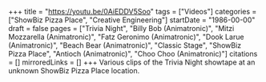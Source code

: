 +++
title = "https://youtu.be/0AiEDDV5Soo"
tags = ["Videos"]
categories = ["ShowBiz Pizza Place", "Creative Engineering"]
startDate = "1986-00-00"
draft = false
pages = ["Trivia Night", "Billy Bob (Animatronic)", "Mitzi Mozzarella (Animatronic)", "Fatz Geronimo (Animatronic)", "Dook Larue (Animatronic)", "Beach Bear (Animatronic)", "Classic Stage", "ShowBiz Pizza Place", "Antioch (Animatronic)", "Choo Choo (Animatronic)"]
citations = []
mirroredLinks = []
+++
Various clips of the Trivia Night showtape at an unknown ShowBiz Pizza Place location.
